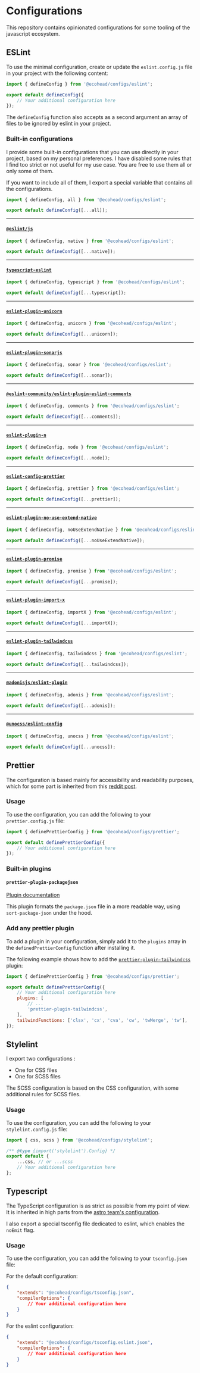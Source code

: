 # Configurations

This repository contains opinionated configurations for some tooling of the javascript ecosystem.

## ESLint

To use the minimal configuration, create or update the `eslint.config.js` file in your project with the following content:

```js
import { defineConfig } from '@ecohead/configs/eslint';

export default defineConfig({
	// Your additional configuration here
});
```

The `defineConfig` function also accepts as a second argument an array of files to be ignored by eslint in your project.

### Built-in configurations

I provide some built-in configurations that you can use directly in your project, based on my personal preferences. 
I have disabled some rules that I find too strict or not useful for my use case. You are free to use them all or only some of them.

If you want to include all of them, I export a special variable that contains all the configurations.

```js
import { defineConfig, all } from '@ecohead/configs/eslint';

export default defineConfig([...all]);
```

---

#### [`@eslint/js`](https://www.npmjs.com/package/@eslint/js)

```js
import { defineConfig, native } from '@ecohead/configs/eslint';

export default defineConfig([...native]);
```

---

#### [`typescript-eslint`](https://www.npmjs.com/package/typescript-eslint)

```js
import { defineConfig, typescript } from '@ecohead/configs/eslint';

export default defineConfig([...typescript]);
```

---

#### [`eslint-plugin-unicorn`](https://www.npmjs.com/package/eslint-plugin-unicorn)

```js
import { defineConfig, unicorn } from '@ecohead/configs/eslint';

export default defineConfig([...unicorn]);
```

---

#### [`eslint-plugin-sonarjs`](https://www.npmjs.com/package/eslint-plugin-sonarjs)

```js
import { defineConfig, sonar } from '@ecohead/configs/eslint';

export default defineConfig([...sonar]);
```

---

#### [`@eslint-community/eslint-plugin-eslint-comments`](https://www.npmjs.com/package/@eslint-community/eslint-plugin-eslint-comments)

```js
import { defineConfig, comments } from '@ecohead/configs/eslint';

export default defineConfig([...comments]);
```

---

#### [`eslint-plugin-n`](https://www.npmjs.com/package/eslint-plugin-n)

```js
import { defineConfig, node } from '@ecohead/configs/eslint';

export default defineConfig([...node]);
```

---

#### [`eslint-config-prettier`](https://www.npmjs.com/package/eslint-config-prettier)

```js
import { defineConfig, prettier } from '@ecohead/configs/eslint';

export default defineConfig([...prettier]);
```

---

#### [`eslint-plugin-no-use-extend-native`](https://www.npmjs.com/package/eslint-plugin-no-use-extend-native)

```js
import { defineConfig, noUseExtendNative } from '@ecohead/configs/eslint';

export default defineConfig([...noUseExtendNative]);
```

---

#### [`eslint-plugin-promise`](https://www.npmjs.com/package/eslint-plugin-promise)

```js
import { defineConfig, promise } from '@ecohead/configs/eslint';

export default defineConfig([...promise]);
```

---

#### [`eslint-plugin-import-x`](https://www.npmjs.com/package/eslint-plugin-import-x)

```js
import { defineConfig, importX } from '@ecohead/configs/eslint';

export default defineConfig([...importX]);
```

---

#### [`eslint-plugin-tailwindcss`](https://www.npmjs.com/package/eslint-plugin-tailwindcss)

```js
import { defineConfig, tailwindcss } from '@ecohead/configs/eslint';

export default defineConfig([...tailwindcss]);
```

---

#### [`@adonisjs/eslint-plugin`](https://www.npmjs.com/package/@adonisjs/eslint-plugin)

```js
import { defineConfig, adonis } from '@ecohead/configs/eslint';

export default defineConfig([...adonis]);
```

---

#### [`@unocss/eslint-config`](https://www.npmjs.com/package/@unocss/eslint-config)

```js
import { defineConfig, unocss } from '@ecohead/configs/eslint';

export default defineConfig([...unocss]);
```

## Prettier

The configuration is based mainly for accessibility and readability purposes, which for some part is inherited from this [reddit post](https://www.reddit.com/r/javascript/comments/c8drjo/nobody_talks_about_the_real_reason_to_use_tabs/).

### Usage

To use the configuration, you can add the following to your `prettier.config.js` file:

```js
import { definePrettierConfig } from '@ecohead/configs/prettier';

export default definePrettierConfig({
	// Your additional configuration here
});
```

### Built-in plugins

#### `prettier-plugin-packagejson`

[Plugin documentation](https://github.com/matzkoh/prettier-plugin-packagejson)

This plugin formats the `package.json` file in a more readable way, using `sort-package-json` under the hood.

### Add any prettier plugin

To add a plugin in your configuration, simply add it to the `plugins` array in the `definedPrettierConfig` function 
after installing it.

The following example shows how to add the [`prettier-plugin-tailwindcss`](https://github.com/tailwindlabs/prettier-plugin-tailwindcss) plugin:

```js
import { definePrettierConfig } from '@ecohead/configs/prettier';

export default definePrettierConfig({
	// Your additional configuration here
	plugins: [
		// ...
		'prettier-plugin-tailwindcss',
	],
	tailwindFunctions: ['clsx', 'cx', 'cva', 'cw', 'twMerge', 'tw'],
});
```

## Stylelint

I export two configurations :

- One for CSS files
- One for SCSS files

The SCSS configuration is based on the CSS configuration, with some additional rules for SCSS files.

### Usage

To use the configuration, you can add the following to your `stylelint.config.js` file:

```js
import { css, scss } from '@ecohead/configs/stylelint';

/** @type {import('stylelint').Config} */
export default {
	...css, // or ...scss
	// Your additional configuration here
};
```

## Typescript

The TypeScript configuration is as strict as possible from my point of view. It is inherited in high parts from the [astro team's configuration](https://github.com/withastro/astro/tree/main/packages/astro/tsconfigs).

I also export a special tsconfig file dedicated to eslint, which enables the `noEmit` flag.

### Usage

To use the configuration, you can add the following to your `tsconfig.json` file:

For the default configuration:

```json
{
	"extends": "@ecohead/configs/tsconfig.json",
	"compilerOptions": {
		// Your additional configuration here
	}
}
```

For the eslint configuration:

```json
{
	"extends": "@ecohead/configs/tsconfig.eslint.json",
	"compilerOptions": {
		// Your additional configuration here
	}
}
```

